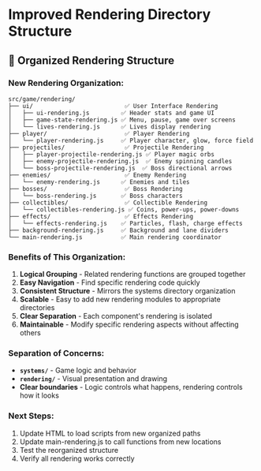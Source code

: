 # Improved Rendering Directory Structure

## 🎨 Organized Rendering Structure

### **New Rendering Organization:**

```
src/game/rendering/
├── ui/                          ✅ User Interface Rendering
│   ├── ui-rendering.js         ✅ Header stats and game UI
│   ├── game-state-rendering.js ✅ Menu, pause, game over screens
│   └── lives-rendering.js      ✅ Lives display rendering
├── player/                      ✅ Player Rendering
│   └── player-rendering.js     ✅ Player character, glow, force field
├── projectiles/                 ✅ Projectile Rendering
│   ├── player-projectile-rendering.js ✅ Player magic orbs
│   ├── enemy-projectile-rendering.js  ✅ Enemy spinning candles
│   └── boss-projectile-rendering.js  ✅ Boss directional arrows
├── enemies/                     ✅ Enemy Rendering
│   └── enemy-rendering.js      ✅ Enemies and tiles
├── bosses/                      ✅ Boss Rendering
│   └── boss-rendering.js       ✅ Boss characters
├── collectibles/                ✅ Collectible Rendering
│   └── collectibles-rendering.js ✅ Coins, power-ups, power-downs
├── effects/                     ✅ Effects Rendering
│   └── effects-rendering.js    ✅ Particles, flash, charge effects
├── background-rendering.js     ✅ Background and lane dividers
└── main-rendering.js           ✅ Main rendering coordinator
```

### **Benefits of This Organization:**

1. **Logical Grouping** - Related rendering functions are grouped together
2. **Easy Navigation** - Find specific rendering code quickly
3. **Consistent Structure** - Mirrors the systems directory organization
4. **Scalable** - Easy to add new rendering modules to appropriate directories
5. **Clear Separation** - Each component's rendering is isolated
6. **Maintainable** - Modify specific rendering aspects without affecting others

### **Separation of Concerns:**

- **`systems/`** - Game logic and behavior
- **`rendering/`** - Visual presentation and drawing
- **Clear boundaries** - Logic controls what happens, rendering controls how it looks

### **Next Steps:**
1. Update HTML to load scripts from new organized paths
2. Update main-rendering.js to call functions from new locations
3. Test the reorganized structure
4. Verify all rendering works correctly
